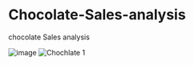 # Chocolate-Sales-analysis
chocolate Sales analysis

![image](https://github.com/user-attachments/assets/5a7f92c2-68f6-435e-b323-410eb0ddc254)
![Chochlate 1](https://github.com/user-attachments/assets/80d10df2-2a86-4a19-b0a1-356cbd8ce7ce)






